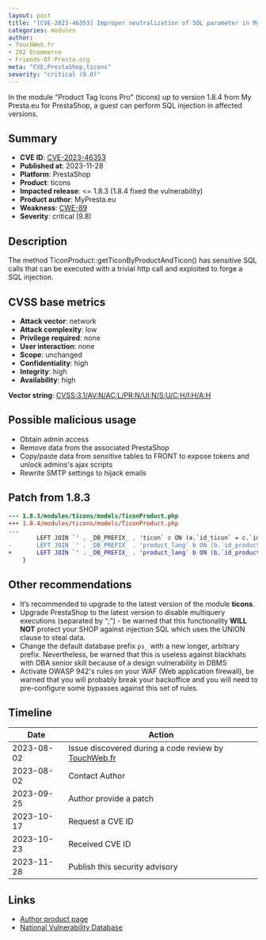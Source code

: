 ```yaml
---
layout: post
title: "[CVE-2023-46353] Improper neutralization of SQL parameter in My Presta.eu - Product Tag Icons Pro for PrestaShop"
categories: modules
author:
- TouchWeb.fr
- 202 Ecommerce
- Friends-Of-Presta.org
meta: "CVE,PrestaShop,ticons"
severity: "critical (9.8)"
---
```


In the module "Product Tag Icons Pro" (ticons) up to version 1.8.4 from My Presta.eu for PrestaShop, a guest can perform SQL injection in affected versions.


## Summary

* **CVE ID**: [CVE-2023-46353](https://cve.mitre.org/cgi-bin/cvename.cgi?name=CVE-2023-46353)
* **Published at**: 2023-11-28
* **Platform**: PrestaShop
* **Product**: ticons
* **Impacted release**: <= 1.8.3 (1.8.4 fixed the vulnerability)
* **Product author**: MyPresta.eu
* **Weakness**: [CWE-89](https://cwe.mitre.org/data/definitions/89.html)
* **Severity**: critical (9.8)

## Description

The method TiconProduct::getTiconByProductAndTicon() has sensitive SQL calls that can be executed with a trivial http call and exploited to forge a SQL injection.


## CVSS base metrics

* **Attack vector**: network
* **Attack complexity**: low
* **Privilege required**: none
* **User interaction**: none
* **Scope**: unchanged
* **Confidentiality**: high
* **Integrity**: high
* **Availability**: high

**Vector string**: [CVSS:3.1/AV:N/AC:L/PR:N/UI:N/S:U/C:H/I:H/A:H](https://nvd.nist.gov/vuln-metrics/cvss/v3-calculator?vector=AV:N/AC:L/PR:N/UI:N/S:U/C:H/I:H/A:H)

## Possible malicious usage

* Obtain admin access
* Remove data from the associated PrestaShop
* Copy/paste data from sensitive tables to FRONT to expose tokens and unlock admins's ajax scripts
* Rewrite SMTP settings to hijack emails

## Patch from 1.8.3

```diff
--- 1.8.3/modules/ticons/models/TiconProduct.php
+++ 1.8.4/modules/ticons/models/TiconProduct.php
...
        LEFT JOIN `' . _DB_PREFIX_ . 'ticon` c ON (a.`id_ticon` = c.`id_ticon`)
-       LEFT JOIN `' . _DB_PREFIX_ . 'product_lang` b ON (b.`id_product` = a.`id_product` AND b.`id_lang` = ' . (int)Context::getContext()->language->id . ') WHERE a.id_product ="' . $id_product . '" ' . Shop::addSqlRestriction(false, 'b') . ' AND a.id_ticon="' . $id_ticon . '"');
+       LEFT JOIN `' . _DB_PREFIX_ . 'product_lang` b ON (b.`id_product` = a.`id_product` AND b.`id_lang` = ' . (int)Context::getContext()->language->id . ') WHERE a.id_product ="' . (int) $id_product . '" ' . Shop::addSqlRestriction(false, 'b') . ' AND a.id_ticon="' . (int) $id_ticon . '"');
    }
```

## Other recommendations

* It’s recommended to upgrade to the latest version of the module **ticons**.
* Upgrade PrestaShop to the latest version to disable multiquery executions (separated by “;”) - be warned that this functionality **WILL NOT** protect your SHOP against injection SQL which uses the UNION clause to steal data.
* Change the default database prefix `ps_` with a new longer, arbitrary prefix. Nevertheless, be warned that this is useless against blackhats with DBA senior skill because of a design vulnerability in DBMS
* Activate OWASP 942's rules on your WAF (Web application firewall), be warned that you will probably break your backoffice and you will need to pre-configure some bypasses against this set of rules.

## Timeline

| Date | Action |
|--|--|
| 2023-08-02 | Issue discovered during a code review by [TouchWeb.fr](https://www.touchweb.fr) |
| 2023-08-02 | Contact Author |
| 2023-09-25 | Author provide a patch |
| 2023-10-17 | Request a CVE ID |
| 2023-10-23 | Received CVE ID |
| 2023-11-28 | Publish this security advisory |

## Links

* [Author product page](https://mypresta.eu/modules/front-office-features/product-tag-icons-pro.html)
* [National Vulnerability Database](https://nvd.nist.gov/vuln/detail/CVE-2023-46353)
